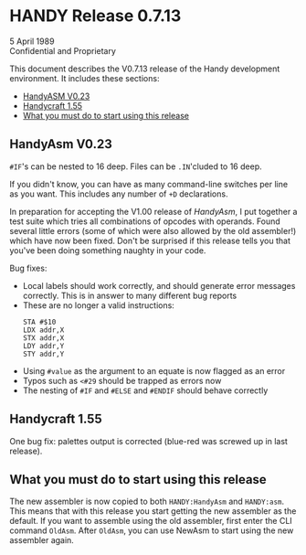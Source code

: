 # HANDY Release 0.7.13

5 April 1989  
Confidential and Proprietary

This document describes the V0.7.13 release of the Handy development environment. It includes these sections:

- [HandyASM V0.23](#handyasm-v023)
- [Handycraft 1.55](#handycraft-155)
- [What you must do to start using this release](#what-you-must-do-to-start-using-this-release)

## HandyAsm V0.23

`#IF`'s can be nested to 16 deep. Files can be `.IN`'cluded to 16 deep.

If you didn't know, you can have as many command-line switches per line as you want. This includes any number of `+D` declarations.

In preparation for accepting the V1.00 release of *HandyAsm*, I put together a test suite which tries all combinations of opcodes with operands. Found several little errors (some of which were also allowed by the old assembler!) which have now been fixed. Don't be surprised if this release tells you that you've been doing something naughty in your code.

Bug fixes:

- Local labels should work correctly, and should generate error messages correctly. This is in answer to many different bug reports
- These are no longer a valid instructions:
  ```
  STA #$10 
  LDX addr,X
  STX addr,X
  LDY addr,Y
  STY addr,Y
  ```
- Using `#value` as the argument to an equate is now flagged as an error
- Typos such as `<#29` should be trapped as errors now
- The nesting of `#IF` and `#ELSE` and `#ENDIF` should behave correctly

## Handycraft 1.55

One bug fix: palettes output is corrected (blue-red was screwed up in last release).

## What you must do to start using this release

The new assembler is now copied to both `HANDY:HandyAsm` and `HANDY:asm`. This means that with this release you start getting the new assembler as the default. If you want to assemble using the old assembler, first enter the CLI command `OldAsm`. After `OldAsm`, you can use NewAsm to start using the new assembler again.
